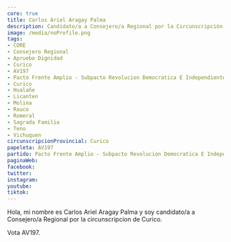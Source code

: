 ```yaml
---
core: true
title: Carlos Ariel Aragay Palma
description: Candidato/a a Consejero/a Regional por la Circunscripción de Curico
image: /media/noProfile.png
tags:
- CORE
- Consejero Regional
- Apruebo Dignidad
- Curico
- AV197
- Pacto Frente Amplio - Subpacto Revolucion Democratica E Independientes - Independientes
- Curico
- Hualañe
- Licanten
- Molina
- Rauco
- Romeral
- Sagrada Familia
- Teno
- Vichuquen
circunscripcionProvincial: Curico
papeleta: AV197
partido: Pacto Frente Amplio - Subpacto Revolucion Democratica E Independientes - Independientes
paginaWeb:
facebook:
twitter:
instagram:
youtube:
tiktok:
---
```

Hola, mi nombre es Carlos Ariel Aragay Palma y soy candidato/a a Consejero/a Regional por la circunscripcion de Curico.

Vota AV197.